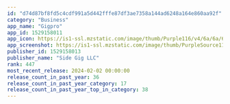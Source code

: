 ```yaml
---
id: "d74d87bf8fd5c4cdf991a5d442fffe87df3ae7358a144ad6248a164e860aa92f"
category: "Business"
app_name: "Gigpro"
app_id: 1529158011
app_icon: https://is1-ssl.mzstatic.com/image/thumb/Purple116/v4/6a/6a/6e/6a6a6e63-210b-6bac-abe2-5d7cf5d8e0dc/AppIcon-0-0-1x_U007emarketing-0-6-0-0-85-220.png/1024x1024bb.png
app_screenshot: https://is1-ssl.mzstatic.com/image/thumb/PurpleSource112/v4/5e/55/e3/5e55e3c8-f677-dc8f-d34a-476a8ea5c3fd/ac82d4ac-b1f2-4e66-aeb2-ddf09a51c6fe_92D2867C-D5AA-4CA0-870D-C128A485636E.png/1284x2778bb.png
publisher_id: 1529158013
publisher_name: "Side Gig LLC"
rank: 447
most_recent_release: 2024-02-02 00:00:00
release_count_in_past_year: 36
release_count_in_past_year_category: 17
release_count_in_past_year_top_in_category: 38
---
```

